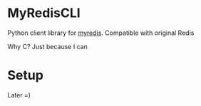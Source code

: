 # MyRedisCLI
Python client library for [myredis](https://github.com/KrySeyt/myredis). Compatible with original Redis

Why C? Just because I can

# Setup
Later =)
